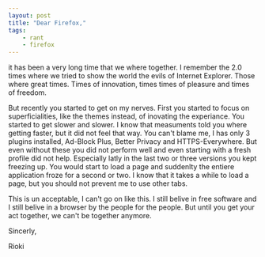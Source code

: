 ```yaml
---
layout: post
title: "Dear Firefox,"
tags:
    - rant
    - firefox
---
```


it has been a very long time that we where together. I remember the 2.0 times
where we tried to show the world the evils of Internet Explorer. Those where 
great times. Times of innovation, times times of pleasure and times of freedom.

But recently you started to get on my nerves. First you started to focus on
superficialities, like the themes instead, of inovating the experiance. You
started to get slower and slower. I know that measuments told you where getting
faster, but it did not feel that way. You can't blame me, I has only 3 plugins 
installed, Ad-Block Plus, Better Privacy and HTTPS-Everywhere. But even without 
these you did not perform well and even starting with a fresh profile did not 
help. Especially latly in the last two or three versions you kept freezing up. 
You would start to load a page and suddenlty the entiere application froze for 
a second or two. I know that it takes a while to load a page, but you should 
not prevent me to use other tabs.

This is un acceptable, I can't go on like this. I still belive in free software 
and I still belive in a browser by the people for the people. But until you
get your act together, we can't be together anymore. 

Sincerly,

Rioki
